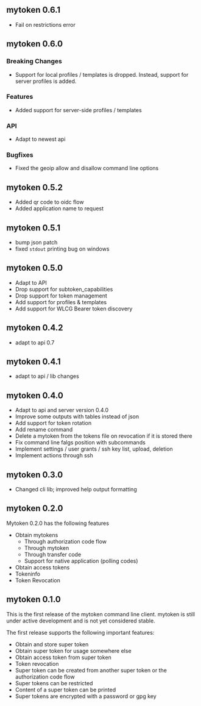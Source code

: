 
## mytoken 0.6.1
- Fail on restrictions error

## mytoken 0.6.0

### Breaking Changes
- Support for local profiles / templates is dropped. Instead, support for server profiles is added.

### Features
- Added support for server-side profiles / templates

### API
- Adapt to newest api

### Bugfixes
- Fixed the geoip allow and disallow command line options

## mytoken 0.5.2
- Added qr code to oidc flow
- Added application name to request

## mytoken 0.5.1
- bump json patch
- fixed `stdout` printing bug on windows

## mytoken 0.5.0
- Adapt to API
- Drop support for subtoken_capabilities
- Drop support for token management
- Add support for profiles & templates
- Add support for WLCG Bearer token discovery

## mytoken 0.4.2
- adapt to api 0.7

## mytoken 0.4.1
- adapt to api / lib changes

## mytoken 0.4.0
- Adapt to api and server version 0.4.0
- Improve some outputs with tables instead of json
- Add support for token rotation
- Add rename command
- Delete a mytoken from the tokens file on revocation if it is stored there
- Fix command line falgs position with subcommands
- Implement settings / user grants / ssh key list, upload, deletion
- Implement actions through ssh

## mytoken 0.3.0
- Changed cli lib; improved help output formatting

## mytoken 0.2.0
Mytoken 0.2.0 has the following features
- Obtain mytokens
    - Through authorization code flow
    - Through mytoken
    - Through transfer code
    - Support for native application (polling codes)
- Obtain access tokens
- Tokeninfo
- Token Revocation


## mytoken 0.1.0
This is the first release of the mytoken command line client.
mytoken is still under active development and is not yet considered stable.

The first release supports the following important features:

- Obtain and store super token
- Obtain super token for usage somewhere else
- Obtain access token from super token
- Token revocation
- Super token can be created from another super token or the authorization code flow
- Super tokens can be restricted
- Content of a super token can be printed
- Super tokens are encrypted with a password or gpg key

